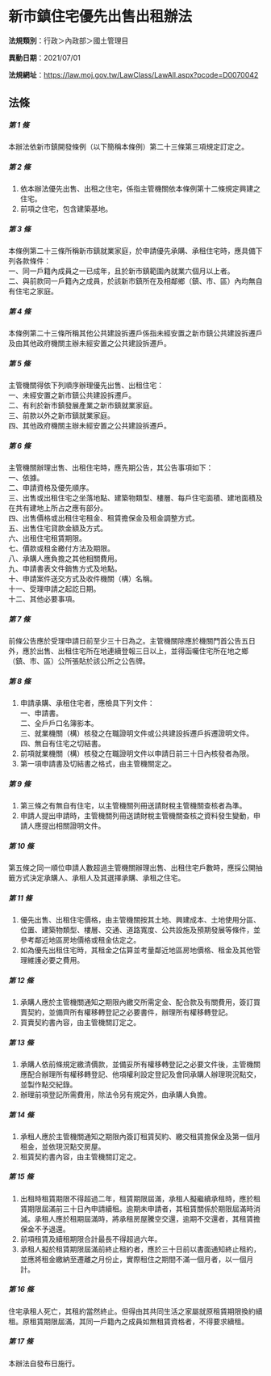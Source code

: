 # 新市鎮住宅優先出售出租辦法

**法規類別**：行政＞內政部＞國土管理目

**異動日期**：2021/07/01  

**法規網址**：https://law.moj.gov.tw/LawClass/LawAll.aspx?pcode=D0070042





## 法條
##### 第 1 條
本辦法依新市鎮開發條例（以下簡稱本條例）第二十三條第三項規定訂定之。

##### 第 2 條
1. 依本辦法優先出售、出租之住宅，係指主管機關依本條例第十二條規定興建之住宅。
1. 前項之住宅，包含建築基地。

##### 第 3 條
本條例第二十三條所稱新市鎮就業家庭，於申請優先承購、承租住宅時，應具備下列各款條件：  
一、同一戶籍內成員之一已成年，且於新市鎮範圍內就業六個月以上者。  
二、與前款同一戶籍內之成員，於該新市鎮所在及相鄰鄉（鎮、市、區）內均無自有住宅之家庭。

##### 第 4 條
本條例第二十三條所稱其他公共建設拆遷戶係指未經安置之新市鎮公共建設拆遷戶及由其他政府機關主辦未經安置之公共建設拆遷戶。

##### 第 5 條
主管機關得依下列順序辦理優先出售、出租住宅：  
一、未經安置之新市鎮公共建設拆遷戶。  
二、有利於新市鎮發展產業之新市鎮就業家庭。  
三、前款以外之新市鎮就業家庭。  
四、其他政府機關主辦未經安置之公共建設拆遷戶。

##### 第 6 條
主管機關辦理出售、出租住宅時，應先期公告，其公告事項如下：  
一、依據。  
二、申請資格及優先順序。  
三、出售或出租住宅之坐落地點、建築物類型、樓層、每戶住宅面積、建地面積及在共有建地上所占之應有部分。  
四、出售價格或出租住宅租金、租賃擔保金及租金調整方式。  
五、出售住宅貸款金額及方式。  
六、出租住宅租賃期限。  
七、價款或租金繳付方法及期限。  
八、承購人應負擔之其他相關費用。  
九、申請書表文件銷售方式及地點。  
十、申請案件送交方式及收件機關（構）名稱。  
十一、受理申請之起訖日期。  
十二、其他必要事項。

##### 第 7 條
前條公告應於受理申請日前至少三十日為之。主管機關除應於機關門首公告五日外，應於出售、出租住宅所在地連續登報三日以上，並得函囑住宅所在地之鄉（鎮、市、區）公所張貼於該公所之公告牌。

##### 第 8 條
1. 申請承購、承租住宅者，應檢具下列文件：  
一、申請書。  
二、全戶戶口名簿影本。  
三、就業機關（構）核發之在職證明文件或公共建設拆遷戶拆遷證明文件。  
四、無自有住宅之切結書。
1. 前項就業機關（構）核發之在職證明文件以申請日前三十日內核發者為限。
1. 第一項申請書及切結書之格式，由主管機關定之。

##### 第 9 條
1. 第三條之有無自有住宅，以主管機關列冊送請財稅主管機關查核者為準。
1. 申請人提出申請時，主管機關列冊送請財稅主管機關查核之資料發生變動，申請人應提出相關證明文件。

##### 第 10 條
第五條之同一順位申請人數超過主管機關辦理出售、出租住宅戶數時，應採公開抽籤方式決定承購人、承租人及其選擇承購、承租之住宅。

##### 第 11 條
1. 優先出售、出租住宅價格，由主管機關按其土地、興建成本、土地使用分區、位置、建築物類型、樓層、交通、道路寬度、公共設施及預期發展等條件，並參考鄰近地區房地價格或租金估定之。
1. 如為優先出租住宅時，其租金之估算並考量鄰近地區房地價格、租金及其他管理維護必要之費用。

##### 第 12 條
1. 承購人應於主管機關通知之期限內繳交所需定金、配合款及有關費用，簽訂買賣契約，並備齊所有權移轉登記之必要書件，辦理所有權移轉登記。
1. 買賣契約書內容，由主管機關訂定之。

##### 第 13 條
1. 承購人依前條規定繳清價款，並備妥所有權移轉登記之必要文件後，主管機關應配合辦理所有權移轉登記、他項權利設定登記及會同承購人辦理現況點交，並製作點交紀錄。
1. 辦理前項登記所需費用，除法令另有規定外，由承購人負擔。

##### 第 14 條
1. 承租人應於主管機關通知之期限內簽訂租賃契約、繳交租賃擔保金及第一個月租金，並依現況點交房屋。
1. 租賃契約書內容，由主管機關訂定之。

##### 第 15 條
1. 出租時租賃期限不得超過二年，租賃期限屆滿，承租人擬繼續承租時，應於租賃期限屆滿前三十日內申請續租。逾期未申請者，其租賃關係於期限屆滿時消滅。承租人應於租期屆滿時，將承租房屋騰空交還，逾期不交還者，其租賃擔保金不予退還。
1. 前項租賃及續租期限合計最長不得超過六年。
1. 承租人擬於租賃期限屆滿前終止租約者，應於三十日前以書面通知終止租約，並應將租金繳納至遷離之月份止，實際租住之期間不滿一個月者，以一個月計。

##### 第 16 條
住宅承租人死亡，其租約當然終止。但得由其共同生活之家屬就原租賃期限換約續租。原租賃期限屆滿，其同一戶籍內之成員如無租賃資格者，不得要求續租。

##### 第 17 條
本辦法自發布日施行。


